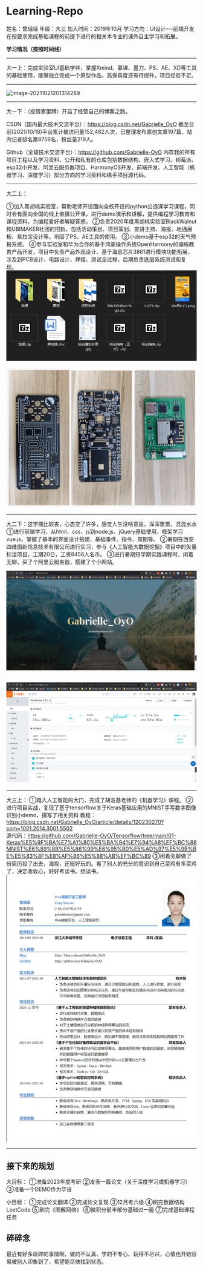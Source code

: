 # Learning-Repo

姓名：曾瑶瑶
年级：大三
加入时间：2019年10月
学习方向：UI设计---前端开发
在按要求完成基础课程的前提下进行的相关本专业的课外自主学习和拓展。



**学习情况（按照时间线）**

---

大一上：完成实验室UI基础学些，掌握Xmind、摹课、墨刀、PS、AE、XD等工具的基础使用，能够独立完成一个原型作品，高保真度还有待提升，项目经验不足。

----

![image-20211021201314289](C:%5CUsers%5C18377%5CAppData%5CRoaming%5CTypora%5Ctypora-user-images%5Cimage-20211021201314289.png)

---

大一下：（疫情家里蹲）开启了经营自己的博客之路。

CSDN（国内最大技术交流平台）：https://blog.csdn.net/Gabrielle_OyO
截至目前(2021/10/18)平台累计被访问量152,482人次，已整理发布原创文章197篇，站内记者排名第8756名，粉丝量219人。

Github（全球技术交流平台）：https://github.com/Gabrielle-OyO
内存我的所有项目工程以及学习资料，公开和私有的仓库包括数据结构、嵌入式学习、树莓派、esp32小开发、阿里云服务器项目、HarmonyOS开发、前端开发、人工智能（机器学习、深度学习）部分方向的学习资料和练手项目源代码。

---

大二上：

①加入黑胡桃实验室，帮助老师开设面向全校开设的python公选课学习课程，同时会有面向全国的线上直播公开课，进行demo演示和讲解，提供编程学习教育和课程资料，为编程爱好者解疑答惑。
②负责2020年度黑胡桃实验室BlackWalnut和UBIMAKER社团的招新，包括活动策划、项目策划、宣讲主持、海报、地通展板、易拉宝设计等。巩固了PS、AE工具的使用。
③小demo基于esp32的天气预报系统。
④参与实验室和华为合作的基于鸿蒙操作系统OpenHarmony的编程教育产品开发，项目中负责产品外观设计、基于海思芯片3861进行模块功能拓展，涉及到PCB设计、电路设计、焊接、测试全过程，后期负责底层系统测试和复现。
![image-20211021204447428](Report-ZYY.assets/image-20211021204447428.png)

![image-20211021210125194](Report-ZYY.assets/image-20211021210125194.png)

---

大二下：这学期比较丧，心态变了许多，感觉人生没啥意思，浑浑噩噩、混混水水
①进行前端学习，从html、css、js到node.js、jQuery基础使用，框架学习vue.js，掌握了基本的界面设计搭建、基础事件、指令、周期等。
②暑期在西安四维图新信息技术有限公司进行实习，参与《人工智能大数据挖掘》项目中的矢量标注项目，工期20日，工资8456人名币。
③进行暑期短学期实践课程时，闲着无聊，买了个阿里云服务器，搭建了个小网站。

![image-20211021210311700](Report-ZYY.assets/image-20211021210311700.png)

![image-20211021210502718](Report-ZYY.assets/image-20211021210502718.png)
---

----

大三上：
	①踏入人工智能的大门，完成了胡浩基老师的《机器学习》课程。
	②进行项目实战，复现了基于tensorflow关于Keras基础应用的MNIST手写数字图像识别小demo，撰写了相关资料
		教程：https://blog.csdn.net/Gabrielle_OyO/article/details/120230270?spm=1001.2014.3001.5502  
		源代码：https://github.com/Gabrielle-OyO/Tensorflow/tree/main/01-Keras%E5%9F%BA%E7%A1%80%E5%BA%94%E7%94%A8%EF%BC%88MNIST%E6%89%8B%E5%86%99%E6%95%B0%E5%AD%97%E5%9B%BE%E5%83%8F%E8%AF%86%E5%88%AB%EF%BC%89
	③闲着无聊做了份简历投了出去，海投，还挺好玩的。看了别人的充分的意识到自己菜鸡有多菜鸡了，决定收收心，好好考读书。想读书。
![简历 (2)](Report-ZYY.assets/%E7%AE%80%E5%8E%86%20(2).png)

---



**接下来的规划**
---

大目标：
	①准备2023年度考研
	②发表一篇论文（关于深度学习或机器学习）
	③准备一个DEMO作为毕设

小目标：
	①完成论文翻译
	②完成论文复现
	③12月考六级
	④刷完数据结构LeetCode
	⑤刷完《图解网络》
	⑥微积分前半部分基础过一遍
	⑦完成基础课程任务

**碎碎念**
---

最近有好多琐碎的事情啊，做的不认真、学的不专心、玩得不尽兴，心情也开始容易被别人印象到了，希望能尽快找到状态。





